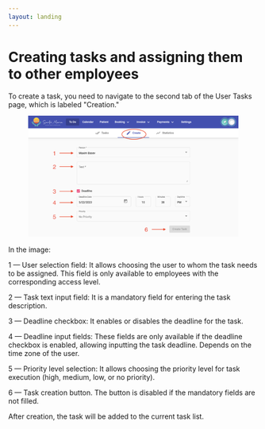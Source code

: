 ```yaml
---
layout: landing
---
```


# Creating tasks and assigning them to other employees

To create a task, you need to navigate to the second tab of the User Tasks page, which is labeled "Creation."

<figure><img src="../../../.gitbook/assets/Screenshot 2023-05-22 at 22.38.19.png" alt=""><figcaption></figcaption></figure>

In the image:

1 — User selection field: It allows choosing the user to whom the task needs to be assigned. This field is only available to employees with the corresponding access level.

2 — Task text input field: It is a mandatory field for entering the task description.

3 — Deadline checkbox: It enables or disables the deadline for the task.

4 — Deadline input fields: These fields are only available if the deadline checkbox is enabled, allowing inputting the task deadline. Depends on the time zone of the user.

5 — Priority level selection: It allows choosing the priority level for task execution (high, medium, low, or no priority).

6 — Task creation button. The button is disabled if the mandatory fields are not filled.

After creation, the task will be added to the current task list.
